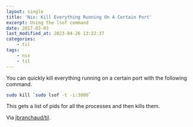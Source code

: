 ```yaml
---
layout: single
title: 'Nix: Kill Everything Running On A Certain Port'
excerpt: Using the lsof command
date: 2017-03-03
last_modified_at: 2023-04-26 13:22:37
categories:
    - til
tags:
    - nix
    - til
---
```


You can quickly kill everything running on a certain port with the following
command.

```bash
sudo kill `sudo lsof -t -i:3000`
```

This gets a list of pids for all the processes and then kills them.

Via [jbranchaud/til](https://github.com/jbranchaud/til).
